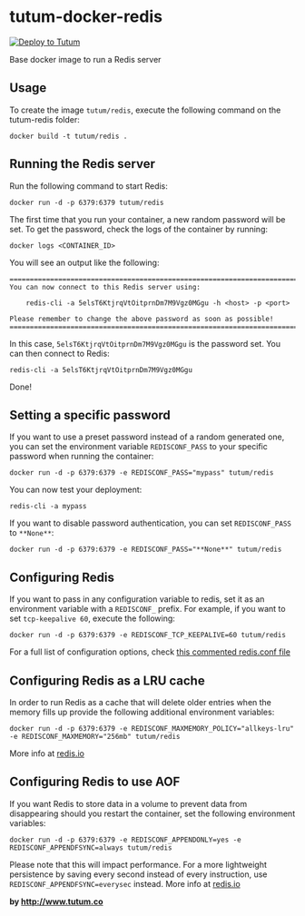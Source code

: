 tutum-docker-redis
==================

[![Deploy to Tutum](https://s.tutum.co/deploy-to-tutum.svg)](https://dashboard.tutum.co/stack/deploy/)

Base docker image to run a Redis server


Usage
-----

To create the image `tutum/redis`, execute the following command on the tutum-redis folder:

	docker build -t tutum/redis .


Running the Redis server
------------------------

Run the following command to start Redis:

	docker run -d -p 6379:6379 tutum/redis

The first time that you run your container, a new random password will be set.
To get the password, check the logs of the container by running:

	docker logs <CONTAINER_ID>

You will see an output like the following:

	========================================================================
	You can now connect to this Redis server using:

	    redis-cli -a 5elsT6KtjrqVtOitprnDm7M9Vgz0MGgu -h <host> -p <port>

	Please remember to change the above password as soon as possible!
	========================================================================

In this case, `5elsT6KtjrqVtOitprnDm7M9Vgz0MGgu` is the password set.
You can then connect to Redis:

	redis-cli -a 5elsT6KtjrqVtOitprnDm7M9Vgz0MGgu

Done!


Setting a specific password
---------------------------

If you want to use a preset password instead of a random generated one, you can
set the environment variable `REDISCONF_PASS` to your specific password when running the container:

	docker run -d -p 6379:6379 -e REDISCONF_PASS="mypass" tutum/redis

You can now test your deployment:

	redis-cli -a mypass

If you want to disable password authentication, you can set `REDISCONF_PASS` to `**None**`:

    docker run -d -p 6379:6379 -e REDISCONF_PASS="**None**" tutum/redis


Configuring Redis
-----------------

If you want to pass in any configuration variable to redis, set it as an environment variable with a `REDISCONF_` prefix. For example, if you want to set `tcp-keepalive 60`, execute the following:

	docker run -d -p 6379:6379 -e REDISCONF_TCP_KEEPALIVE=60 tutum/redis

For a full list of configuration options, check [this commented redis.conf file](https://raw.githubusercontent.com/antirez/redis/2.8/redis.conf)


Configuring Redis as a LRU cache
--------------------------------

In order to run Redis as a cache that will delete older entries when the memory fills up
provide the following additional environment variables:

	docker run -d -p 6379:6379 -e REDISCONF_MAXMEMORY_POLICY="allkeys-lru" -e REDISCONF_MAXMEMORY="256mb" tutum/redis

More info at [redis.io](http://redis.io/topics/lru-cache)


Configuring Redis to use AOF
----------------------------

If you want Redis to store data in a volume to prevent data from disappearing should you restart the container, set the following environment variables:

	docker run -d -p 6379:6379 -e REDISCONF_APPENDONLY=yes -e REDISCONF_APPENDFSYNC=always tutum/redis

Please note that this will impact performance. For a more lightweight persistence by saving every second instead of every instruction, use `REDISCONF_APPENDFSYNC=everysec` instead. More info at [redis.io](http://redis.io/topics/persistence)

**by http://www.tutum.co**

